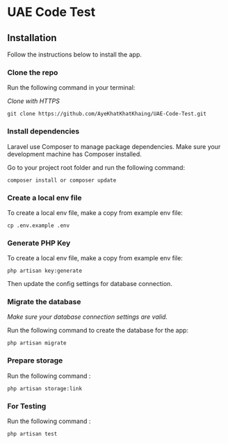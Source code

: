 # UAE Code Test


## Installation

Follow the instructions below to install the app.

### Clone the repo

Run the following command in your terminal:

*Clone with HTTPS*
```
git clone https://github.com/AyeKhatKhatKhaing/UAE-Code-Test.git
```

### Install dependencies

Laravel use Composer to manage package dependencies. Make sure your development machine has Composer installed.

Go to your project root folder and run the following command:

```
composer install or composer update
```

### Create a local env file

To create a local env file, make a copy from example env file:

```
cp .env.example .env
```

### Generate PHP Key

To create a local env file, make a copy from example env file:

```
php artisan key:generate
```

Then update the config settings for database connection.

### Migrate the database

*Make sure your database connection settings are valid.*

Run the following command to create the database for the app:

```
php artisan migrate
```

### Prepare storage

Run the following command :

```
php artisan storage:link
```

### For Testing

Run the following command :

```
php artisan test
```

